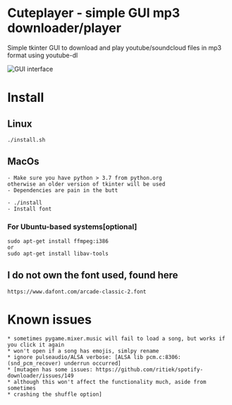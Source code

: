 # Cuteplayer - simple GUI mp3 downloader/player

Simple tkinter GUI to download and play youtube/soundcloud files in mp3 format using youtube-dl

![GUI interface](https://github.com/lustered/youtube-mp3-GUI/blob/master/pics/mini.jpeg)

# Install

## Linux

    ./install.sh

## MacOs

    - Make sure you have python > 3.7 from python.org
    otherwise an older version of tkinter will be used
    - Dependencies are pain in the butt

    - ./install
    - Install font

### For Ubuntu-based systems[optional]

    sudo apt-get install ffmpeg:i386
    or
    sudo apt-get install libav-tools

## I do not own the font used, found here

    https://www.dafont.com/arcade-classic-2.font

# Known issues

    * sometimes pygame.mixer.music will fail to load a song, but works if you click it again
    * won't open if a song has emojis, simlpy rename
    * ignore pulseaudio/ALSA verbose: [ALSA lib pcm.c:8306:(snd_pcm_recover) underrun occurred]
    * [mutagen has some issues: https://github.com/ritiek/spotify-downloader/issues/149
    * although this won't affect the functionality much, aside from sometimes
    * crashing the shuffle option]

